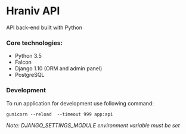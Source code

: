 # Hraniv API

API back-end built with Python

### Core technologies:
* Python 3.5
* Falcon
* Django 1.10 (ORM and admin panel)
* PostgreSQL

### Development
To run application for development use following command:

`gunicorn --reload  --timeout 999 app:api`

*Note: DJANGO_SETTINGS_MODULE environment variable must be set* 
